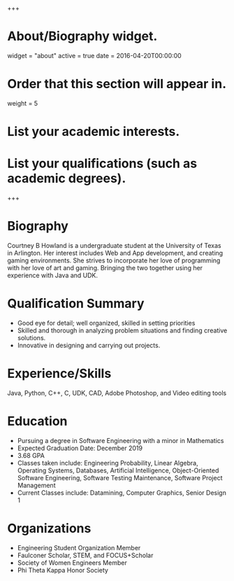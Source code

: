 +++
# About/Biography widget.
widget = "about"
active = true
date = 2016-04-20T00:00:00

# Order that this section will appear in.
weight = 5

# List your academic interests.

# List your qualifications (such as academic degrees).

+++

# Biography
Courtney B Howland is a undergraduate student at the University of Texas in Arlington. Her interest includes Web and App development, and creating gaming environments. She strives to incorporate her love of programming with her love of art and gaming. Bringing the two together using her experience with Java and UDK.

# Qualification Summary
* Good eye for detail; well organized, skilled in setting priorities
* Skilled and thorough in analyzing problem situations and finding creative solutions.
* Innovative in designing and carrying out projects.

# Experience/Skills
Java, Python, C++, C, UDK, CAD, Adobe Photoshop, and Video editing tools

# Education
* Pursuing a degree in Software Engineering with a minor in Mathematics
* Expected Graduation Date: December 2019
* 3.68 GPA
* Classes taken include: Engineering Probability, Linear Algebra, Operating Systems, Databases, Artificial Intelligence, Object-Oriented Software Engineering, Software Testing Maintenance, Software Project Management
* Current Classes include: Datamining, Computer Graphics, Senior Design 1

# Organizations
* Engineering Student Organization Member
* Faulconer Scholar, STEM, and FOCUS+Scholar
* Society of Women Engineers Member
* Phi Theta Kappa Honor Society
